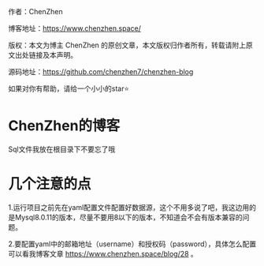 作者：ChenZhen

博客地址：https://www.chenzhen.space/

版权：本文为博主 ChenZhen 的原创文章，本文版权归作者所有，转载请附上原文出处链接及本声明。

源码地址：https://github.com/chenzhen7/chenzhen-blog


如果对你有帮助，请给一个小小的star⭐
# ChenZhen的博客

Sql文件我放在根目录下不要忘了哦

# 几个注意的点

1.运行项目之前先在yaml配置文件配置好数据源，这个不用多说了吧，我这边用的是Mysql8.0.11的版本，尽量不要用8以下的版本，不知道会不会有版本兼容的问题。

2.要配置yaml中的邮箱地址（username）和授权码（password），具体怎么配置可以看我博客文章 https://www.chenzhen.space/blog/28 。

